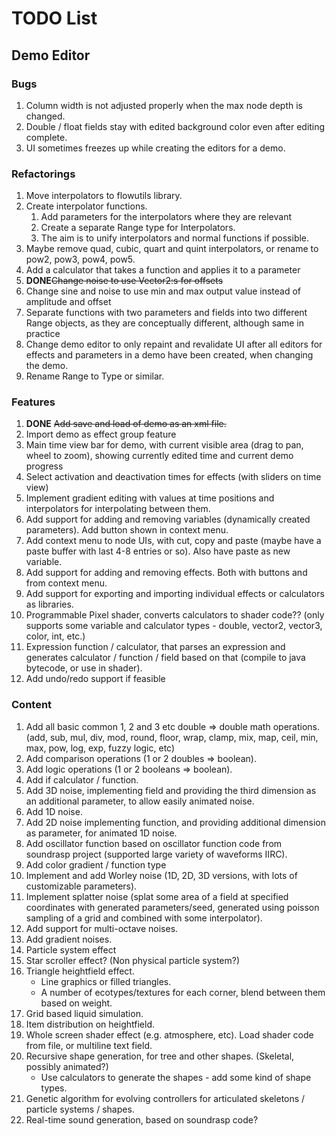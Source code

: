 TODO List
=========

Demo Editor
-----------

### Bugs
 
 1. Column width is not adjusted properly when the max node depth is changed. 
 1. Double / float fields stay with edited background color even after editing complete. 
 1. UI sometimes freezes up while creating the editors for a demo.


### Refactorings

 1. Move interpolators to flowutils library. 
 1. Create interpolator functions.
     1. Add parameters for the interpolators where they are relevant
     1. Create a separate Range type for Interpolators.
     1. The aim is to unify interpolators and normal functions if possible.  
 1. Maybe remove quad, cubic, quart and quint interpolators, or rename to pow2, pow3, pow4, pow5. 
 1. Add a calculator that takes a function and applies it to a parameter
 1. **DONE**~~Change noise to use Vector2:s for offsets~~
 1. Change sine and noise to use min and max output value instead of amplitude and offset
 1. Separate functions with two parameters and fields into two different Range objects, as they are conceptually different, although same in practice
 1. Change demo editor to only repaint and revalidate UI after all editors for effects and parameters in a demo have been
    created, when changing the demo.
 1. Rename Range to Type or similar.
 
 
### Features   

 1. **DONE** ~~Add save and load of demo as an xml file.~~
 1. Import demo as effect group feature
 1. Main time view bar for demo, with current visible area (drag to pan, wheel to zoom), showing currently edited time and current demo progress
 1. Select activation and deactivation times for effects (with sliders on time view)
 1. Implement gradient editing with values at time positions and interpolators for interpolating between them.
 1. Add support for adding and removing variables (dynamically created parameters).
    Add button shown in context menu.
 1. Add context menu to node UIs, with cut, copy and paste (maybe have a paste buffer with last 4-8 entries or so).
    Also have paste as new variable.
 1. Add support for adding and removing effects.
    Both with buttons and from context menu.
 1. Add support for exporting and importing individual effects or calculators as libraries.
 1. Programmable Pixel shader, converts calculators to shader code?? (only supports some variable and calculator types - double, vector2, vector3, color, int, etc.)
 1. Expression function / calculator, that parses an expression and generates calculator / function / field based on that (compile to java bytecode, or use in shader).
 1. Add undo/redo support if feasible

  
### Content  
  
 1. Add all basic common 1, 2 and 3 etc double => double math operations. (add, sub, mul, div, mod, round, floor, wrap, clamp, mix, map, ceil, min, max, pow, log, exp, fuzzy logic, etc)  
 1. Add comparison operations (1 or 2 doubles => boolean).  
 1. Add logic operations (1 or 2 booleans => boolean).  
 1. Add if calculator / function.  
 1. Add 3D noise, implementing field and providing the third dimension as an additional parameter, to allow easily animated noise.
 1. Add 1D noise.
 1. Add 2D noise implementing function, and providing additional dimension as parameter, for animated 1D noise.
 1. Add oscillator function based on oscillator function code from soundrasp project (supported large variety of waveforms IIRC).
 1. Add color gradient / function type
 1. Implement and add Worley noise (1D, 2D, 3D versions, with lots of customizable parameters).
 1. Implement splatter noise (splat some area of a field at specified coordinates with generated parameters/seed, generated using poisson sampling of a grid and combined with some interpolator).
 1. Add support for multi-octave noises.
 1. Add gradient noises.
 1. Particle system effect     
 1. Star scroller effect? (Non physical particle system?)     
 1. Triangle heightfield effect.
     * Line graphics or filled triangles.
     * A number of ecotypes/textures for each corner, blend between them based on weight.
 1. Grid based liquid simulation.
 1. Item distribution on heightfield.
 1. Whole screen shader effect (e.g. atmosphere, etc). 
    Load shader code from file, or multiline text field.  
 1. Recursive shape generation, for tree and other shapes.  (Skeletal, possibly animated?)
     * Use calculators to generate the shapes - add some kind of shape types.
 1. Genetic algorithm for evolving controllers for articulated skeletons / particle systems / shapes.   
 1. Real-time sound generation, based on soundrasp code?      
 
 
 